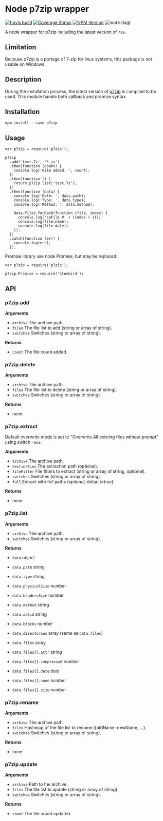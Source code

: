 Node p7zip wrapper
==================

[![travis build](https://img.shields.io/travis/jbdemonte/node-p7zip.svg)](https://travis-ci.org/jbdemonte/node-p7zip)
[![Coverage Status](https://coveralls.io/repos/github/jbdemonte/node-p7zip/badge.svg?branch=master)](https://coveralls.io/github/jbdemonte/node-p7zip?branch=master)
[![NPM Version](https://img.shields.io/npm/v/p7zip.svg)](https://www.npmjs.com/package/p7zip)
![node (tag)](https://img.shields.io/node/v/p7zip/latest.svg)


A node wrapper for p7zip including the latest version of `7za`.

Limitation
----------

Because p7zip is a portage of 7-zip for linux systems, this package is not usable on Windows.

Description
-----------

During the installation process, the latest version of [p7zip](https://github.com/jbdemonte/p7zip) is compiled to be used.
This module handle both callback and promise syntax.

Installation
------------

```
npm install --save p7zip
```


Usage
-----
```
var p7zip = require('p7zip');

p7zip
  .add('test.7z', '*.js')
  .then(function (count) {
    console.log('File added: ', count);
  })
  .then(function () {
    return p7zip.list('test.7z');
  })
  .then(function (data) {
    console.log('Path: ', data.path);
    console.log('Type: ', data.type);
    console.log('Method: ', data.method);

    data.files.forEach(function (file, index) {
      console.log('\nFile #' + (index + 1));
      console.log(file.name);
      console.log(file.date);
    });
  })
  .catch(function (err) {
    console.log(err);
  });
```

Promise library use node Promise, but may be replaced:

```
var p7zip = require('p7zip');

p7zip.Promise = require('bluebird');
```


API
---

### p7zip.add

**Arguments**
 * `archive` The archive path.
 * `files` The file list to add (string or array of string).
 * `switches` Switches (string or array of string).

**Returns**
 * `count` The file count added.


### p7zip.delete

**Arguments**
 * `archive` The archive path.
 * `files` The file list to delete (string or array of string).
 * `switches` Switches (string or array of string).

**Returns**
 * none


### p7zip.extract

Default overwrite mode is set to "Overwrite All existing files without prompt" using switch `-aoa`.

**Arguments**
 * `archive` The archive path.
 * `destination` The extraction path (optional).
 * `fileFilter` File filters to extract (string or array of string, optional).
 * `switches` Switches (string or array of string).
 * `full` Extract with full paths (optional, default=true).

**Returns**
 * none


### p7zip.list

**Arguments**
 * `archive` The archive path.
 * `switches` Switches (string or array of string).

**Returns**
 * `data`           object

 * `data.path`          string
 * `data.type`          string
 * `data.physicalSize`  number
 * `data.headersSize`   number
 * `data.method`        string
 * `data.solid`         string
 * `data.blocks`        number
 * `data.directories`   array (same as `data.files`)
 * `data.files`         array

 * `data.files[].attr`          string
 * `data.files[].compressed`    number
 * `data.files[].date`          date
 * `data.files[].name`          number
 * `data.files[].size`          number


### p7zip.rename

**Arguments**
 * `archive` The archive path.
 * `files` Hashmap of the file list to rename ({oldName: newName, ...}.
 * `switches` Switches (string or array of string).

**Returns**
 * none

### p7zip.update

**Arguments**
 * `archive` Path to the archive.
 * `files` The file list to update (string or array of string).
 * `switches` Switches (string or array of string).

**Returns**
 * `count` The file count updated.
